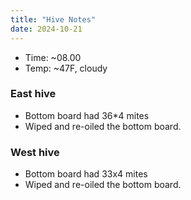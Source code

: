 ```yaml
---
title: "Hive Notes"
date: 2024-10-21
---
```


- Time: ~08.00
- Temp: ~47F, cloudy

### East hive

- Bottom board had 36*4 mites
- Wiped and re-oiled the bottom board.

### West hive

- Bottom board had 33x4 mites
- Wiped and re-oiled the bottom board.


